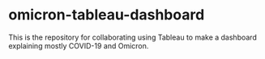 # omicron-tableau-dashboard
This is the repository for collaborating using Tableau to make a dashboard explaining mostly COVID-19 and Omicron.
